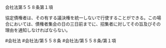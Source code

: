会社法第５５８条第１項

協定債権者は、その有する議決権を統一しないで行使することができる。この場合においては、債権者集会の日の三日前までに、招集者に対してその旨及びその理由を通知しなければならない。

#会社法
#会社法/第５５８条
#会社法/第５５８条/第１項
